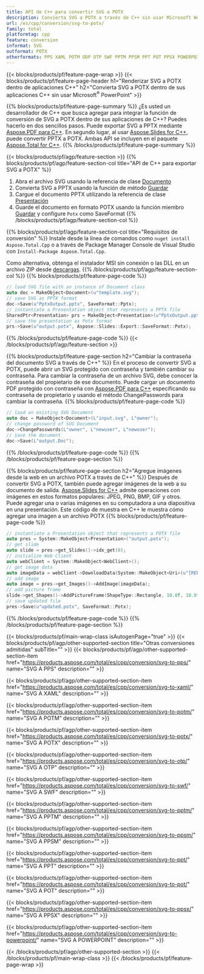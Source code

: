 ```yaml
---
title: API de C++ para convertir SVG a POTX
description: Convierta SVG a POTX a través de C++ sin usar Microsoft Word o Adobe Acrobat Reader
url: /es/cpp/conversion/svg-to-potx/
family: total
platformtag: cpp
feature: conversion
informat: SVG
outformat: POTX
otherformats: PPS XAML POTM ODP OTP SWF PPTM PPSM PPT POT PPSX POWERPOINT
---
```

{{< blocks/products/pf/feature-page-wrap >}}
{{< blocks/products/pf/feature-page-header h1="Renderizar SVG a POTX dentro de aplicaciones C++" h2="Convierta SVG a POTX dentro de sus aplicaciones C++ sin usar Microsoft<sup>&reg;</sup> PowerPoint" >}}

{{% blocks/products/pf/feature-page-summary %}}
¿Es usted un desarrollador de C++ que busca agregar para integrar la función de conversión de SVG a POTX dentro de sus aplicaciones de C++? Puedes hacerlo en dos sencillos pasos. Puede exportar SVG a PPTX mediante [Aspose.PDF para C++](https://products.aspose.com/pdf/cpp/). En segundo lugar, al usar [Aspose.Slides for C++](https://products.aspose.com/slides/cpp/), puede convertir PPTX a POTX. Ambas API se incluyen en el paquete [Aspose.Total for C++](https://products.aspose.com/total/cpp/). 
{{% /blocks/products/pf/feature-page-summary  %}}

{{< blocks/products/pf/agp/feature-section >}}
{{% blocks/products/pf/agp/feature-section-col title="API de C++ para exportar SVG a POTX" %}}
1. Abra el archivo SVG usando la referencia de clase [Documento](https://reference.aspose.com/pdf/cpp/class/aspose.pdf.document)
2. Convierta SVG a PPTX usando la función de método [Guardar](https://reference.aspose.com/pdf/cpp/class/aspose.pdf.document#a0184df207563187be7df37b8dbe443f6)
3. Cargue el documento PPTX utilizando la referencia de clase [Presentación](https://reference.aspose.com/slides/cpp/class/aspose.slides.presentation)
4. Guarde el documento en formato POTX usando la función miembro [Guardar](https://reference.aspose.com/slides/cpp/class/aspose.slides.presentation#afcd59ec697bf05c10f78c3869de2ec9e) y configure `Potx` como SaveFormat
{{% /blocks/products/pf/agp/feature-section-col %}}

{{% blocks/products/pf/agp/feature-section-col title="Requisitos de conversión" %}}
Instale desde la línea de comandos como ```nuget install Aspose.Total.Cpp``` o a través de Package Manager Console de Visual Studio con ```Install-Package Aspose.Total.Cpp```.

Como alternativa, obtenga el instalador MSI sin conexión o las DLL en un archivo ZIP desde [descargas](https://downloads.aspose.com/total/cpp).
{{% /blocks/products/pf/agp/feature-section-col %}}
{{% blocks/products/pf/feature-page-code %}}

```cpp
// load SVG file with an instance of Document class
auto doc = MakeObject<Document>(u"template.svg");
// save SVG as PPTX format 
doc->Save(u"PptxOutput.pptx", SaveFormat::Pptx);
// instantiate a Presentation object that represents a PPTX file
SharedPtr<Presentation> prs = MakeObject<Presentation>(u"PptxOutput.pptx");
// save the presentation as Potx format
prs->Save(u"output.potx", Aspose::Slides::Export::SaveFormat::Potx);  
```

{{% /blocks/products/pf/feature-page-code %}}
{{< /blocks/products/pf/agp/feature-section >}}

{{% blocks/products/pf/feature-page-section  h2="Cambiar la contraseña del documento SVG a través de C++" %}}
En el proceso de convertir SVG a POTX, puede abrir un SVG protegido con contraseña y también cambiar su contraseña. Para cambiar la contraseña de un archivo SVG, debe conocer la contraseña del propietario de ese documento. Puede cargar un documento PDF protegido con contraseña con [Aspose.PDF para C++](https://products.aspose.com/pdf/cpp/) especificando su contraseña de propietario y usando el método ChangePasswords para cambiar la contraseña.
{{% blocks/products/pf/feature-page-code %}}

```cpp
// load an existing SVG Document
auto doc = MakeObject<Document>(L"input.svg", L"owner");
// change password of SVG Document
doc->ChangePasswords(L"owner", L"newuser", L"newuser");
// save the document
doc->Save(L"output.Doc");
```
{{% /blocks/products/pf/feature-page-code  %}}
{{% /blocks/products/pf/feature-page-section %}}

{{% blocks/products/pf/feature-page-section  h2="Agregue imágenes desde la web en un archivo POTX a través de C++" %}}
Después de convertir SVG a POTX, también puede agregar imágenes de la web a su documento de salida. [Aspose.Slides for C++](https://products.aspose.com/slides/cpp/) admite operaciones con imágenes en estos formatos populares: JPEG, PNG, BMP, GIF y otros. Puede agregar una o varias imágenes en su computadora a una diapositiva en una presentación. Este código de muestra en C++ le muestra cómo agregar una imagen a un archivo POTX
{{% blocks/products/pf/feature-page-code %}}

```cpp
// instantiate a Presentation object that represents a POTX file
auto pres = System::MakeObject<Presentation>("output.potx");
// get slide
auto slide = pres->get_Slides()->idx_get(0);
// initialize Web Client    
auto webClient = System::MakeObject<WebClient>();
// get image data
auto imageData = webClient->DownloadData(System::MakeObject<Uri>(u"[REPLACE WITH URL]"));
// add image
auto image = pres->get_Images()->AddImage(imageData);
// add picture frame
slide->get_Shapes()->AddPictureFrame(ShapeType::Rectangle, 10.0f, 10.0f, 100.0f, 100.0f, image);
// save updated file
pres->Save(u"updated.potx", SaveFormat::Potx);
```
{{% /blocks/products/pf/feature-page-code  %}}
{{% /blocks/products/pf/feature-page-section %}}

{{< blocks/products/pf/main-wrap-class isAutogenPage="true" >}}
{{< blocks/products/pf/agp/other-supported-section title="Otras conversiones admitidas" subTitle="" >}}
{{< blocks/products/pf/agp/other-supported-section-item href="https://products.aspose.com/total/es/cpp/conversion/svg-to-pps/" name="SVG A PPS" description="" >}}

{{< blocks/products/pf/agp/other-supported-section-item href="https://products.aspose.com/total/es/cpp/conversion/svg-to-xaml/" name="SVG A XAML" description="" >}}

{{< blocks/products/pf/agp/other-supported-section-item href="https://products.aspose.com/total/es/cpp/conversion/svg-to-potm/" name="SVG A POTM" description="" >}}

{{< blocks/products/pf/agp/other-supported-section-item href="https://products.aspose.com/total/es/cpp/conversion/svg-to-potx/" name="SVG A POTX" description="" >}}

{{< blocks/products/pf/agp/other-supported-section-item href="https://products.aspose.com/total/es/cpp/conversion/svg-to-otp/" name="SVG A OTP" description="" >}}

{{< blocks/products/pf/agp/other-supported-section-item href="https://products.aspose.com/total/es/cpp/conversion/svg-to-swf/" name="SVG A SWF" description="" >}}

{{< blocks/products/pf/agp/other-supported-section-item href="https://products.aspose.com/total/es/cpp/conversion/svg-to-pptm/" name="SVG A PPTM" description="" >}}

{{< blocks/products/pf/agp/other-supported-section-item href="https://products.aspose.com/total/es/cpp/conversion/svg-to-ppsm/" name="SVG A PPSM" description="" >}}

{{< blocks/products/pf/agp/other-supported-section-item href="https://products.aspose.com/total/es/cpp/conversion/svg-to-ppt/" name="SVG A PPT" description="" >}}

{{< blocks/products/pf/agp/other-supported-section-item href="https://products.aspose.com/total/es/cpp/conversion/svg-to-pot/" name="SVG A POT" description="" >}}

{{< blocks/products/pf/agp/other-supported-section-item href="https://products.aspose.com/total/es/cpp/conversion/svg-to-ppsx/" name="SVG A PPSX" description="" >}}

{{< blocks/products/pf/agp/other-supported-section-item href="https://products.aspose.com/total/es/cpp/conversion/svg-to-powerpoint/" name="SVG A POWERPOINT" description="" >}}


{{< /blocks/products/pf/agp/other-supported-section >}}
{{< /blocks/products/pf/main-wrap-class >}}
{{< /blocks/products/pf/feature-page-wrap >}}